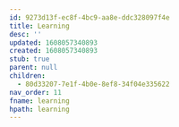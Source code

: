 ```yaml
---
id: 9273d13f-ec8f-4bc9-aa8e-ddc328097f4e
title: Learning
desc: ''
updated: 1608057340893
created: 1608057340893
stub: true
parent: null
children:
  - 80d33207-7e1f-4b0e-8ef8-34f04e335622
nav_order: 11
fname: learning
hpath: learning
---
```



